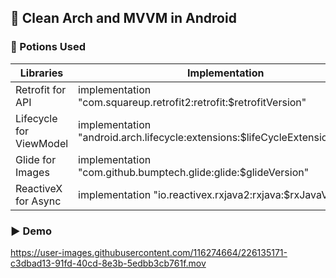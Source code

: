 ## 📱 Clean Arch and MVVM in Android

### 🧪 Potions Used 

| **Libraries**           | **Implementation**                                                                |
| ----------------- | ------------------------------------------------------------------ |
| Retrofit for API | implementation "com.squareup.retrofit2:retrofit:$retrofitVersion" |
| Lifecycle for ViewModel | implementation "android.arch.lifecycle:extensions:$lifeCycleExtensionVersion" |
| Glide for Images | implementation "com.github.bumptech.glide:glide:$glideVersion" |
| ReactiveX for Async | implementation "io.reactivex.rxjava2:rxjava:$rxJavaVersion" |



### ▶️ Demo
https://user-images.githubusercontent.com/116274664/226135171-c3dbad13-91fd-40cd-8e3b-5edbb3cb761f.mov

